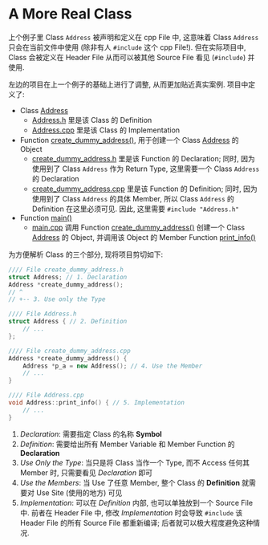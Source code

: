 # A More Real Class

上个例子里 Class `Address` 被声明和定义在 cpp File 中, 这意味着 Class `Address` 只会在当前文件中使用 (除非有人 `#include` 这个 cpp File!).
但在实际项目中, Class 会被定义在 Header File 从而可以被其他 Source File 看见 (`#include`) 并使用.

左边的项目在上一个例子的基础上进行了调整, 从而更加贴近真实案例.
项目中定义了:

- Class [Address](psi_element://Address)
  - [Address.h](source://src/Address.h) 里是该 Class 的 Definition
  - [Address.cpp](source://src/Address.cpp) 里是该 Class 的 Implementation
- Function [create_dummy_address()](psi_element://create_dummy_address),
  用于创建一个 Class [Address](psi_element://Address) 的 Object 
  - [create_dummy_address.h](source://create_dummy_address.h) 里是该 Function 的 Declaration;
    同时, 因为使用到了 Class `Address` 作为 Return Type, 这里需要一个 Class `Address` 的 Declaration
  - [create_dummy_address.cpp](source://create_dummy_address.cpp) 里是该 Function 的 Definition;
    同时, 因为使用到了 Class `Address` 的具体 Member, 所以 Class `Address` 的 Definition 在这里必须可见.
    因此, 这里需要 `#include "Address.h"`
- Function [main()](psi_element://main)
  - [main.cpp](src/main.cpp) 调用 Function [create_dummy_address()](psi_element://create_dummy_address) 创建一个 Class [Address](psi_element://Address) 的 Object,
    并调用该 Object 的 Member Function [print_info()](psi_element://Address::print_info)

为方便解析 Class 的三个部分, 现将项目剪切如下:

```c++
//// File create_dummy_address.h
struct Address; // 1. Declaration
Address *create_dummy_address();
// ^
// +-- 3. Use only the Type

//// File Address.h
struct Address { // 2. Definition
    // ...
};

//// File create_dummy_address.cpp
Address *create_dummy_address() {
    Address *p_a = new Address(); // 4. Use the Member
    // ...
}

//// File Address.cpp
void Address::print_info() { // 5. Implementation
    // ...
}
```

1. *Declaration*: 需要指定 Class 的名称 **Symbol**
2. *Definition*: 需要给出所有 Member Variable 和 Member Function 的 **Declaration**
3. *Use Only the Type*: 当只是将 Class 当作一个 Type, 而不 Access 任何其 Member 时, 只需要看见 *Declaration* 即可 
4. *Use the Members*: 当 Use 了任意 Member, 整个 Class 的 **Definition** 就需要对 Use Site (使用的地方) 可见
5. *Implementation*: 可以在 *Definition* 内部, 也可以单独放到一个 Source File 中. 
   前者在 Header File 中, 修改 *Implementation* 时会导致 `#include` 该 Header File 的所有 Source File 都重新编译;
   后者就可以极大程度避免这种情况.